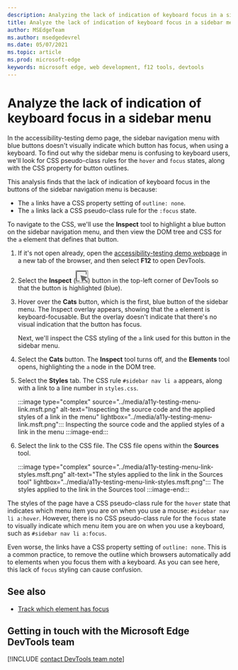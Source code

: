 ```yaml
---
description: Analyzing the lack of indication of keyboard focus in a sidebar menu, due to lacking a CSS pseudo-class rule for the focus state on a link, combined with the link having no outline setting.
title: Analyze the lack of indication of keyboard focus in a sidebar menu
author: MSEdgeTeam
ms.author: msedgedevrel
ms.date: 05/07/2021
ms.topic: article
ms.prod: microsoft-edge
keywords: microsoft edge, web development, f12 tools, devtools
---
```

# Analyze the lack of indication of keyboard focus in a sidebar menu

<!-- Inspect tool, and CSS rules: pseudo-classes for states -->

In the accessibility-testing demo page, the sidebar navigation menu with blue buttons doesn't visually indicate which button has focus, when using a keyboard.  To find out why the sidebar menu is confusing to keyboard users, we'll look for CSS pseudo-class rules for the `hover` and `focus` states, along with the CSS property for button outlines.  

This analysis finds that the lack of indication of keyboard focus in the buttons of the sidebar navigation menu is because:
*  The `a` links have a CSS property setting of `outline: none`.
*  The `a` links lack a CSS pseudo-class rule for the `:focus` state.

To navigate to the CSS, we'll use the **Inspect** tool to highlight a blue button on the sidebar navigation menu, and then view the DOM tree and CSS for the `a` element that defines that button.

1.  If it's not open already, open the [accessibility-testing demo webpage][DevToolsA11yErrorsDemopage] in a new tab of the browser, and then select **F12** to open DevTools.

1.  Select the **Inspect** \(![Inspect icon](../media/inspect-icon.msft.png)\) button in the top-left corner of DevTools so that the button is highlighted (blue).

1.  Hover over the **Cats** button, which is the first, blue button of the sidebar menu.  The Inspect overlay appears, showing that the `a` element is keyboard-focusable.  But the overlay doesn't indicate that there's no visual indication that the button has focus.

    Next, we'll inspect the CSS styling of the `a` link used for this button in the sidebar menu.
 
1.  Select the **Cats** button.  The **Inspect** tool turns off, and the **Elements** tool opens, highlighting the `a` node in the DOM tree.

1.  Select the **Styles** tab.  The CSS rule `#sidebar nav li a` appears, along with a link to a line number in `styles.css`.

    :::image type="complex" source="../media/a11y-testing-menu-link.msft.png" alt-text="Inspecting the source code and the applied styles of a link in the menu" lightbox="../media/a11y-testing-menu-link.msft.png":::
        Inspecting the source code and the applied styles of a link in the menu
    :::image-end:::
    
1.  Select the link to the CSS file.  The CSS file opens within the **Sources** tool.

    :::image type="complex" source="../media/a11y-testing-menu-link-styles.msft.png" alt-text="The styles applied to the link in the Sources tool" lightbox="../media/a11y-testing-menu-link-styles.msft.png":::
        The styles applied to the link in the Sources tool
    :::image-end:::
    
The styles of the page have a CSS pseudo-class rule for the `hover` state that indicates which menu item you are on when you use a mouse: `#sidebar nav li a:hover`.  However, there is no CSS pseudo-class rule for the `focus` state to visually indicate which menu item you are on when you use a keyboard, such as `#sidebar nav li a:focus`.

Even worse, the links have a CSS property setting of `outline: none`.  This is a common practice, to remove the outline which browsers automatically add to elements when you focus them with a keyboard.  As you can see here, this lack of `focus` styling can cause confusion.


## See also 

*  [Track which element has focus](focus.md)


## Getting in touch with the Microsoft Edge DevTools team  

[!INCLUDE [contact DevTools team note](../includes/contact-devtools-team-note.md)]  


<!-- links -->
[DevToolsA11yErrorsDemopage]: https://microsoftedge.github.io/DevToolsSamples/a11y-testing/page-with-errors.html "Accessibility-testing demo webpage | GitHub"
